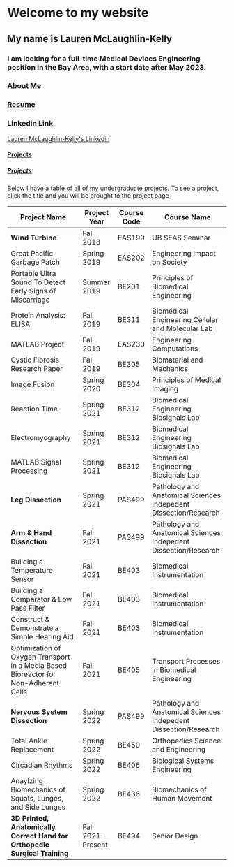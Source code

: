 # Welcome to my website
 
## My name is **Lauren McLaughlin-Kelly** 

### I am looking for a full-time Medical Devices Engineering position in the Bay Area, with a start date after May 2023.


### [About Me](https://Lmmk416.github.io/aboutme.html)



### [Resume](https://Lmmk416.github.io/resume.html.pdf)

### Linkedin Link
[Lauren McLaughlin-Kelly's Linkedin](http://www.linkedin.com/in/lauren-mclaughlin-kelly)


#### [Projects](https://Lmmk416.github.io/projects.html)

##### [Projects](https://Lmmk416.github.io/myprojects.md)


Below I have a table of all of my undergraduate projects. To see a project, click the title and you will be brought to the project page

| Project Name | Project Year   | Course Code | Course Name |
| ------------- | ------------- | ------------- |------------- |
| **Wind Turbine**  | Fall 2018  | EAS199 | UB SEAS Seminar |
| Great Pacific Garbage Patch  | Spring 2019  | EAS202 | Engineering Impact on Society |
| Portable Ultra Sound To Detect Early Signs of Miscarriage | Summer 2019 | BE201 | Principles of Biomedical Engineering | 
| Protein Analysis: ELISA |  Fall 2019 | BE311 | Biomedical Engineering Cellular and Molecular Lab | 
| MATLAB Project | Fall 2019 | EAS230 | Engineering Computations |
| Cystic Fibrosis Research Paper | Fall 2019 | BE305 | Biomaterial and Mechanics | 
| Image Fusion | Spring 2020 | BE304 | Principles of Medical Imaging | 
| Reaction Time | Spring 2021 | BE312 | Biomedical Engineering Biosignals Lab | 
| Electromyography | Spring 2021 | BE312 | Biomedical Engineering Biosignals Lab | 
| MATLAB Signal Processing | Spring 2021 | BE312 | Biomedical Engineering Biosignals Lab | 
| **Leg Dissection** | Spring 2021 | PAS499 | Pathology and Anatomical Sciences Indepedent Dissection/Research |
| **Arm & Hand Dissection** | Fall 2021 | PAS499 | Pathology and Anatomical Sciences Indepedent Dissection/Research |
| Building a Temperature Sensor | Fall 2021 | BE403 | Biomedical Instrumentation |
| Building a Comparator & Low Pass Filter | Fall 2021 | BE403 |  Biomedical Instrumentation |
| Construct & Demonstrate a Simple Hearing Aid | Fall 2021 | BE403 |  Biomedical Instrumentation |
| Optimization of Oxygen Transport in a Media Based Bioreactor for Non-Adherent Cells | Fall 2021 | BE405 | Transport Processes in Biomedical Engineering |
| **Nervous System Dissection** | Spring 2022| PAS499 | Pathology and Anatomical Sciences Indepedent Dissection/Research |
| Total Ankle Replacement | Spring 2022 | BE450 | Orthopedics Science and Engineering | 
| Circadian Rhythms | Spring 2022 | BE406 | Biological Systems Engineering | 
| Anaylzing Biomechanics of Squats, Lunges, and Side Lunges | Spring 2022 | BE436 | Biomechanics of Human Movement |
| **3D Printed, Anatomically Correct Hand for Orthopedic Surgical Training** | Fall 2021 - Present | BE494 | Senior Design |

